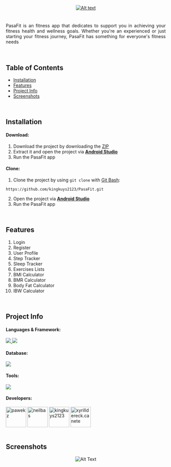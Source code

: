 <!-- Project Banner -->

<p align="center">
  <a href="#">
    <img src="https://i.imgur.com/kjUq6Rw.png" alt="Alt text" title="PASAFIT LOGO">
  </a>
</p>

<!-- Project Title -->

<h1 align="center"></h1>

<!-- Project Descripton -->

<p align="justify">
  PasaFit is an fitness app that dedicates to support you in achieving your fitness health and wellness goals. Whether you're an experienced or just starting your fitness journey, PasaFit has something for everyone's fitness needs
</p>

<br>

## Table of Contents
- [Installation](#installation)
- [Features](#features)
- [Project Info](#project-info)
- [Screenshots](#screenshots)

<br>

## Installation

#### Download:
1. Download the project by downloading the [ZIP](https://github.com/kingkuys2123/PasaFit/archive/refs/heads/master.zip)
2. Extract it and open the project via **[Android Studio](https://developer.android.com/studio?gad_source=1)**
3. Run the PasaFit app
#### Clone:
1. Clone the project by using `git clone` with [Git Bash](https://git-scm.com/downloads):
```
https://github.com/kingkuys2123/PasaFit.git
```
2. Open the project via **[Android Studio](https://developer.android.com/studio?gad_source=1)**
3. Run the PasaFit app

<br>

## Features

1. Login
2. Register
3. User Profile
4. Step Tracker
5. Sleep Tracker
6. Exercises Lists
7. BMI Calculator
8. BMR Calculator
9. Body Fat Calculator
10. IBW Calculator

<br>

## Project Info

#### Languages & Framework:

<a href="#languages--framework">
    <img src="https://img.shields.io/badge/java-%23ED8B00.svg?style=for-the-badge&logo=openjdk&logoColor=white" />
</a>
<a href="#languages--framework">
    <img src="https://img.shields.io/badge/Android-3DDC84?style=for-the-badge&logo=android&logoColor=white" />
</a>

#### Database:
<a href="#database">
    <img src="https://img.shields.io/badge/firebase-ffca28?style=for-the-badge&logo=firebase&logoColor=black" />
</a>

#### Tools:

<a href="#tools">
    <img src="https://img.shields.io/badge/Android_Studio-3DDC84?style=for-the-badge&logo=android-studio&logoColor=white" />
</a>

#### Developers:
  <a href="#developers">
    <a href="https://github.com/pawekz"><img width="64" title="Carabuena, Paulo Y." src="https://avatars.githubusercontent.com/u/45958147" alt="pawekz" /></a>
    <a href="https://github.com/neilbas"><img width="64" title="Bas, Neil Adrian G." src="https://avatars.githubusercontent.com/u/143286768" alt="neilbas" /></a>
    <a href="https://github.com/kingkuys2123"><img width="64" title="Quitco, Kyle Matthew M." src="https://avatars.githubusercontent.com/u/114457180?v=4" alt="kingkuys2123" /></a>
    <a href="https://github.com/Amarok1214"><img width="64" title="Cañete, Xyrill Dereck N," src="https://avatars.githubusercontent.com/u/169969184?v=4" alt="xyrilldereck.canete" /></a>
  </a>

<br>
<br>

## Screenshots

  <p align="center">
    <img src="https://i.imgur.com/GISgIRd.png" alt="Alt Text">
  </p>
